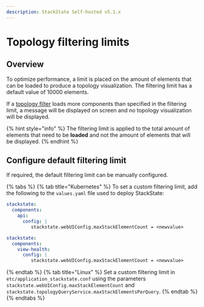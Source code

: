 ```yaml
---
description: StackState Self-hosted v5.1.x 
---
```


# Topology filtering limits

## Overview

To optimize performance, a limit is placed on the amount of elements that can be loaded to produce a topology visualization. The filtering limit has a default value of 10000 elements.

If a [topology filter](/use/stackstate-ui/filters.md) loads more components than specified in the filtering limit, a message will be displayed on screen and no topology visualization will be displayed.

{% hint style="info" %}
The filtering limit is applied to the total amount of elements that need to be **loaded** and not the amount of elements that will be displayed.
{% endhint %}

## Configure default filtering limit

If required, the default filtering limit can be manually configured. 

{% tabs %}
{% tab title="Kubernetes" %}
To set a custom filtering limit, add the following to the `values.yaml` file used to deploy StackState:
```yaml
stackstate:
  components:
    api:
      config: |
         stackstate.webUIConfig.maxStackElementCount = <newvalue>

stackstate:
  components:
    view-health:
      config: |
         stackstate.webUIConfig.maxStackElementCount = <newvalue>
```
{% endtab %}
{% tab title="Linux" %}
Set a custom filtering limit in `etc/application_stackstate.conf` using the parameters `stackstate.webUIConfig.maxStackElementCount` and `stackstate.topologyQueryService.maxStackElementsPerQuery`.
{% endtab %}
{% endtabs %}
